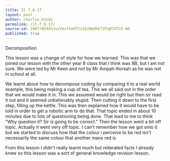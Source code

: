 ```yaml
---
title: It 7.6.17
layout: post
author: charlie.hinds
permalink: /it-7.6.17/
source-id: 19KTrN595hJuvVevfnnHTYzSE2Ww9kE72Fq07XTvI-WA
published: true
---
```

Decomposition

   This lesson was a change of style for how we learned. This was that we joined our lesson with the other year 8 class that I think was 8B, but I am not sure. We were led by Mr Keen and not by Mr Ampah-Korsah as he was not in school at all.

   We learnt about how to decompose coding by comparing it to a real world example, this being making a cup of tea. This we all said out in the order that we would make it in. This we assumed would be right but then sir read it out and it seemed unbelievably stupid. Then cutting it down to the first step, filling up the kettle. This was then explained how it would have to be told in order to get a robotic arm to do that. That topic ended in about 10 minutes due to lots of questioning being done. That lead to me to think "Why question it? Sir is going to be correct." Then the lesson went a bit off topic. Actually it went very off topic. I can't remember how we got onto it but we started to discuss how that the colour i perceive to be red isn't necessarily the same colour that another mans red is

   From this lesson I didn't  really learnt much but reiterated facts I already knew so this lesson was a sort of general knowledge revision lesson.

